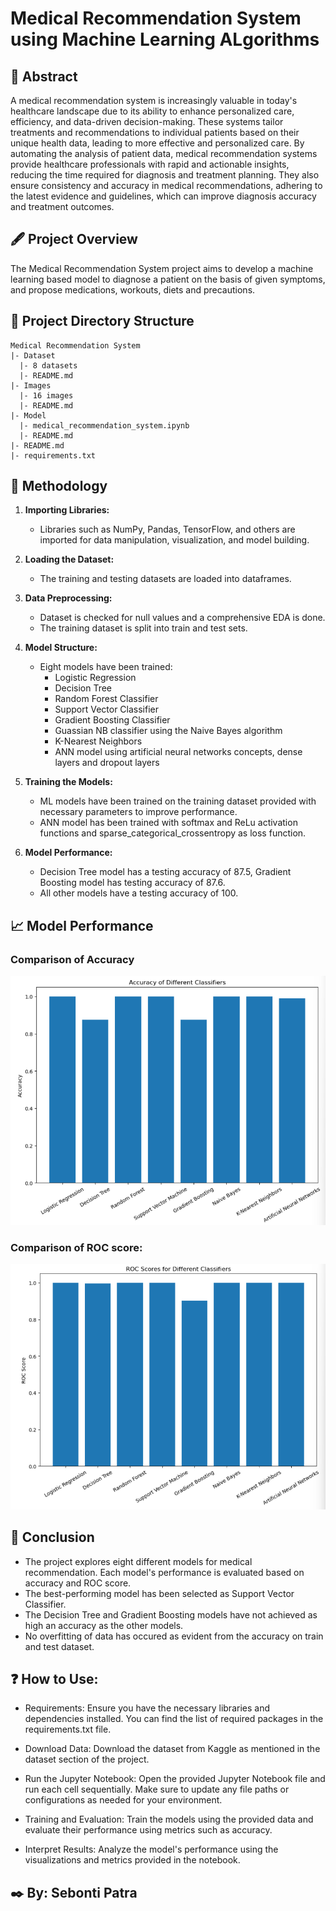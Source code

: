# Medical Recommendation System using Machine Learning ALgorithms

## 📝 Abstract

A medical recommendation system is increasingly valuable in today's healthcare landscape due to its ability to enhance personalized care, efficiency, and data-driven decision-making. These systems tailor treatments and recommendations to individual patients based on their unique health data, leading to more effective and personalized care. By automating the analysis of patient data, medical recommendation systems provide healthcare professionals with rapid and actionable insights, reducing the time required for diagnosis and treatment planning. They also ensure consistency and accuracy in medical recommendations, adhering to the latest evidence and guidelines, which can improve diagnosis accuracy and treatment outcomes.

## 🖋️ Project Overview
The Medical Recommendation System project aims to develop a machine learning based model to diagnose a patient on the basis of given symptoms, and propose medications, workouts, diets and precautions.

## 📂 Project Directory Structure
```
Medical Recommendation System
|- Dataset
  |- 8 datasets
  |- README.md
|- Images
  |- 16 images
  |- README.md
|- Model
  |- medical_recommendation_system.ipynb
  |- README.md
|- README.md
|- requirements.txt
```

## 🚀 Methodology
1. **Importing Libraries:**  
   - Libraries such as NumPy, Pandas, TensorFlow, and others are imported for data manipulation, visualization, and model building.

2. **Loading the Dataset:**
   - The training and testing datasets are loaded into dataframes.

3. **Data Preprocessing:**
   - Dataset is checked for null values and a comprehensive EDA is done.
   - The training dataset is split into train and test sets.

4. **Model Structure:**
   - Eight models have been trained: 
     - Logistic Regression
     - Decision Tree
     - Random Forest Classifier
     - Support Vector Classifier
     - Gradient Boosting Classifier
     - Guassian NB classifier using the Naive Bayes algorithm
     - K-Nearest Neighbors
     - ANN model using artificial neural networks concepts, dense layers and dropout layers

5. **Training the Models:**
   - ML models have been trained on the training dataset provided with necessary parameters to improve performance.
   - ANN model has been trained with softmax and ReLu activation functions and sparse_categorical_crossentropy as loss function.

6. **Model Performance:**
   - Decision Tree model has a testing accuracy of 87.5, Gradient Boosting model has testing accuracy of 87.6.
   - All other models have a testing accuracy of 100.

## 📈 Model Performance
### Comparison of Accuracy

<img alt="graph" src="./Images/accuracy_comparison_of_models.png">


### Comparison of ROC score:

<img alt="graph" src="./Images/ROC_comparison_of_models.png">



## 📢 Conclusion
- The project explores eight different models for medical recommendation. Each model's performance is evaluated based on accuracy and ROC score.
- The best-performing model has been selected as Support Vector Classifier.
- The Decision Tree and Gradient Boosting models have not achieved as high an accuracy as the other models.
- No overfitting of data has occured as evident from the accuracy on train and test dataset.


## ❓ How to Use:
- Requirements: Ensure you have the necessary libraries and dependencies installed. You can find the list of required packages in the requirements.txt file.

- Download Data: Download the dataset from Kaggle as mentioned in the dataset section of the project.

- Run the Jupyter Notebook: Open the provided Jupyter Notebook file and run each cell sequentially. Make sure to update any file paths or configurations as needed for your environment.

- Training and Evaluation: Train the models using the provided data and evaluate their performance using metrics such as accuracy.

- Interpret Results: Analyze the model's performance using the visualizations and metrics provided in the notebook.


## ✒️ **By: Sebonti Patra**

